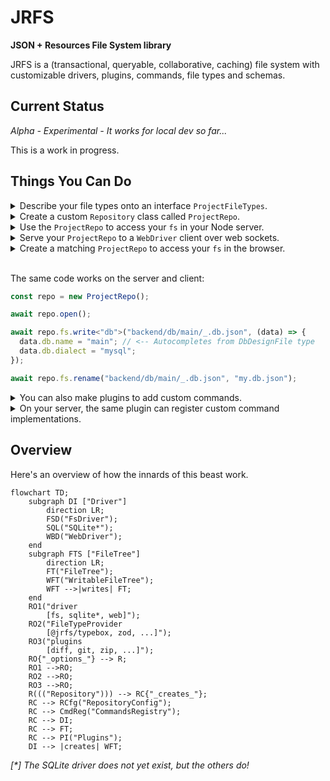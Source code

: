 # JRFS

**JSON + Resources File System library**

JRFS is a (transactional, queryable, collaborative, caching) file system with
customizable drivers, plugins, commands, file types and schemas.

## Current Status

_Alpha - Experimental - It works for local dev so far..._

This is a work in progress.

## Things You Can Do

<details>
<summary>
Describe your file types onto an interface <code>ProjectFileTypes</code>.
</summary>

```ts
import type { FileTypeInfo } from "@jrfs/core";
import type { DbDesign } from "@/my/model/interfaces/or/someth";

/** File-types (initialize here or extend elsewhere via `declare module`) + */
interface ProjectFileTypes {
  db: DbDesignFile;
  // foo: YourFooFile;
}
/** Collection of registered project file-type specification objects. */
const ProjectFileTypes: {
  [P in keyof ProjectFileTypes]: FileTypeInfo<ProjectFileTypes[P]["meta"]>;
} = {} as any;

/** Your custom metadata for the DbDesign file type. */
interface DbDesignFileMeta {
  /** Directory layout rules. */
  dir: DirDesignMeta;
}
/** Your DbDesign file type-spec + */
const DbDesignFile: FileTypeInfo<DbDesignFileMeta> = {
  schema: DbDesign, // <-- Schema object compatible with your FileTypeProvider
  desc: "Database design",
  end: ".db.json", // <-- Match file names with this ending.
  meta: {
    dir: {
      of: {
        "tables/*": "db-table",
      },
    },
  },
};
/** DbDesign file-type data and file-type wide metadata type declaration. */
type DbDesignFile = FileType<DbDesign, DbDesignFileMeta>;

// Add our design file-type specifications to the global collection.
ProjectFileTypes.db = DbDesignFile;
```

</details>
<details>
<summary>
Create a custom <code>Repository</code> class called <code>ProjectRepo</code>.
</summary>

```ts
import { Repository } from "@jrfs/node";
import { TypeboxFileTypes } from "@jrfs/typebox";
import { ProjectFileTypes } from "demo-shared/platform/project";

export class ProjectRepo extends Repository<ProjectFileTypes> {
  constructor(configFilePath: string) {
    super({
      driver: "fs",
      fileTypes: new TypeboxFileTypes<ProjectFileTypes>().set(ProjectFileTypes),
      fs: configFilePath,
    });
  }
}
```

</details>
<details>
<summary>
Use the <code>ProjectRepo</code> to access your <code>fs</code> in your
Node server.
</summary>

```ts
const repo = new ProjectRepo(absoluteConfigFilePath);
await repo.open();

await repo.fs.write<"db">("backend/db/main/_.db.json", (data) => {
  data.db.name = "main"; // <-- Autocompletes from DbDesignFile type
  data.db.dialect = "mysql";
});

await repo.fs.rename("backend/db/main/_.db.json", "my.db.json");
```

</details>
<details>
<summary>
Serve your <code>ProjectRepo</code> to a <code>WebDriver</code> client over
web sockets.
</summary>

```ts
import { createWsServer } from "@jrfs/ws";

/** Function to call after opening repo. */
function registerSockets(repo: ProjectRepo) {
  server = createWsServer({ repo });
  server.start();
  // See labs/demo-server projectServer.ts src...
  sockets.register({
    name: "projectRepo",
    heartbeat: 12000,
    dispose,
    path: new RegExp("^" + "/" + BASE_PATH),
    wss: server.wss,
  });
}
```

</details>
<details>
<summary>
Create a matching <code>ProjectRepo</code> to access your <code>fs</code> in
the browser.
</summary>

```ts
import { createWebClient, Repository } from "@jrfs/web";
import { TypeboxFileTypes } from "@jrfs/typebox";
import { createFileCache } from "@jrfs/idb";

const client = createWebClient({
  ws: "ws://localhost:40141/sockets/v1/project/repo/fs",
});

class ProjectRepo extends Repository<ProjectFileTypes> {
  constructor() {
    super({
      driver: "web",
      web: {
        client,
        fileCache: createFileCache(),
      },
      fileTypes: new TypeboxFileTypes<ProjectFileTypes>().set(ProjectFileTypes),
    });
    (this as any)[Symbol.toStringTag] = `ProjectRepo("/project/repo/")`;
  }
}
```

</details>

<br />

The same code works on the server and client:

```ts
const repo = new ProjectRepo();

await repo.open();

await repo.fs.write<"db">("backend/db/main/_.db.json", (data) => {
  data.db.name = "main"; // <-- Autocompletes from DbDesignFile type
  data.db.dialect = "mysql";
});

await repo.fs.rename("backend/db/main/_.db.json", "my.db.json");
```

<details>
<summary>You can also make plugins to add custom commands.</summary>

```ts
import { CommandType, PluginType, registerPlugin } from "@jrfs/core";

export interface GitPlugin {
  add(files?: string[]): Promise<any>;
  commit(message: string): Promise<any>;
  push(force?: boolean): Promise<any>;
}

export interface GitCommands {
  "git.add": CommandType<{ files?: string[] }, { files: string[] }>;
  "git.commit": CommandType<{ message: string }, { commit: string }>;
  "git.push": CommandType<{ force?: boolean }, { commit: string }>;
}

declare module "@jrfs/core" {
  /* eslint-disable @typescript-eslint/no-unused-vars */

  interface Commands extends GitCommands {}

  interface Plugins {
    git: PluginType<undefined>;
  }

  interface Repository<FT> {
    get git(): GitPlugin;
  }

  interface RepositoryHostConfig {
    gitPath: string;
  }
  /* eslint-enable @typescript-eslint/no-unused-vars */
}

export default registerPlugin("git", function registerGitPlugin({ repo }) {
  console.log("[GIT] Registering plugin interface...");

  const plugin = Object.freeze({
    add: async (files?) => {
      console.log("[GIT] Add...");
      return repo.exec("git.add", { files });
    },
    commit: async (message) => {
      console.log("[GIT] Commit...");
      return repo.exec("git.commit", { message });
    },
    push: async (force?) => {
      console.log("[GIT] Push...");
      return repo.exec("git.push", { force });
    },
  } satisfies GitPlugin);

  Object.defineProperty(repo, "git", {
    enumerable: true,
    value: plugin,
    writable: false,
  });
});
```
</details>

<details>
<summary>
On your server, the same plugin can register custom command implementations.
</summary>

```ts
import { command, registerPlugin } from "@jrfs/core";
import registerGitPluginShared from "demo-shared/jrfs/git";
// import { simpleGit } from "simple-git";

const gitCommands = [
  command("git.add", async function gitAdd({ files, fileTypes }, params) {
    // TODO: Run git.add via simple-git...
    return { files: ["OK!"] };
  }),
  command("git.commit", async function gitCommit({ config }, params) {
    // TODO: Run git.commit via simple-git...
    return { commit: "OK!" };
  }),
  command("git.push", async function gitPush(props, params) {
    // TODO: Run git.push via simple-git...
    return { commit: "OK!" };
  }),
];

export default registerPlugin("git", function registerGitPlugin(props, params) {
  registerGitPluginShared(props, params);
  const { config, commands /*,repo*/ } = props;
  console.log("[GIT] Registering plugin host commands...");
  commands.register(gitCommands);
  config.host.gitPath = findUpGitPath(config.host.dataPath);
});
```
</details>

## Overview

Here's an overview of how the innards of this beast work.

```mermaid
flowchart TD;
    subgraph DI ["Driver"]
        direction LR;
        FSD("FsDriver");
        SQL("SQLite*");
        WBD("WebDriver");
    end
    subgraph FTS ["FileTree"]
        direction LR;
        FT("FileTree");
        WFT("WritableFileTree");
        WFT -->|writes| FT;
    end
    RO1("driver
        [fs, sqlite*, web]");
    RO2("FileTypeProvider
        [@jrfs/typebox, zod, ...]");
    RO3("plugins
        [diff, git, zip, ...]");
    RO{"_options_"} --> R;
    RO1 -->RO;
    RO2 -->RO;
    RO3 -->RO;
    R((("Repository"))) --> RC{"_creates_"};
    RC --> RCfg("RepositoryConfig");
    RC --> CmdReg("CommandsRegistry");
    RC --> DI;
    RC --> FT;
    RC --> PI("Plugins");
    DI --> |creates| WFT;

```

_[*] The SQLite driver does not yet exist, but the others do!_

